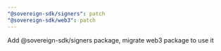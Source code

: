 ```yaml
---
"@sovereign-sdk/signers": patch
"@sovereign-sdk/web3": patch
---
```


Add @sovereign-sdk/signers package, migrate web3 package to use it
